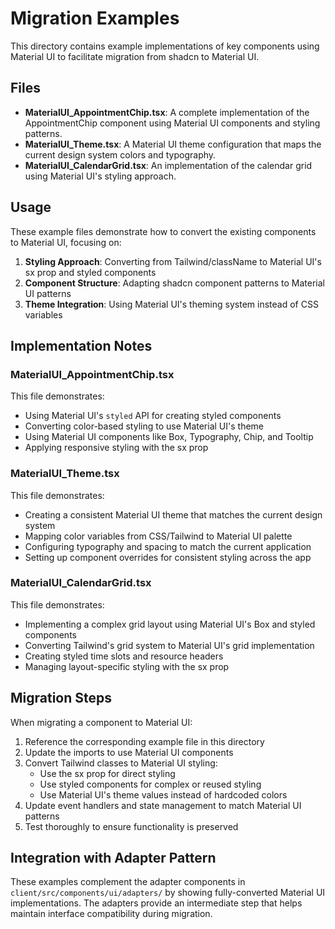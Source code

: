 # Migration Examples

This directory contains example implementations of key components using Material UI to facilitate migration from shadcn to Material UI.

## Files

- **MaterialUI_AppointmentChip.tsx**: A complete implementation of the AppointmentChip component using Material UI components and styling patterns.
- **MaterialUI_Theme.tsx**: A Material UI theme configuration that maps the current design system colors and typography.
- **MaterialUI_CalendarGrid.tsx**: An implementation of the calendar grid using Material UI's styling approach.

## Usage

These example files demonstrate how to convert the existing components to Material UI, focusing on:

1. **Styling Approach**: Converting from Tailwind/className to Material UI's sx prop and styled components
2. **Component Structure**: Adapting shadcn component patterns to Material UI patterns
3. **Theme Integration**: Using Material UI's theming system instead of CSS variables

## Implementation Notes

### MaterialUI_AppointmentChip.tsx

This file demonstrates:

- Using Material UI's `styled` API for creating styled components
- Converting color-based styling to use Material UI's theme
- Using Material UI components like Box, Typography, Chip, and Tooltip
- Applying responsive styling with the sx prop

### MaterialUI_Theme.tsx

This file demonstrates:

- Creating a consistent Material UI theme that matches the current design system
- Mapping color variables from CSS/Tailwind to Material UI palette
- Configuring typography and spacing to match the current application
- Setting up component overrides for consistent styling across the app

### MaterialUI_CalendarGrid.tsx

This file demonstrates:

- Implementing a complex grid layout using Material UI's Box and styled components
- Converting Tailwind's grid system to Material UI's grid implementation
- Creating styled time slots and resource headers
- Managing layout-specific styling with the sx prop

## Migration Steps

When migrating a component to Material UI:

1. Reference the corresponding example file in this directory
2. Update the imports to use Material UI components
3. Convert Tailwind classes to Material UI styling:
   - Use the sx prop for direct styling
   - Use styled components for complex or reused styling
   - Use Material UI's theme values instead of hardcoded colors
4. Update event handlers and state management to match Material UI patterns
5. Test thoroughly to ensure functionality is preserved

## Integration with Adapter Pattern

These examples complement the adapter components in `client/src/components/ui/adapters/` by showing fully-converted Material UI implementations. The adapters provide an intermediate step that helps maintain interface compatibility during migration.